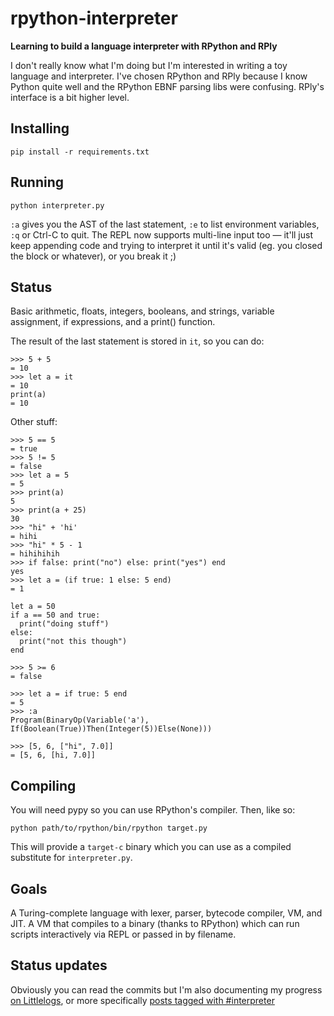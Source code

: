 # rpython-interpreter
**Learning to build a language interpreter with RPython and RPly**

I don't really know what I'm doing but I'm interested in writing a toy language and interpreter. 
I've chosen RPython and RPly because I know Python quite well and the RPython EBNF parsing libs were confusing. 
RPly's interface is a bit higher level.

## Installing

`pip install -r requirements.txt`

## Running

`python interpreter.py`

`:a` gives you the AST of the last statement, `:e` to list environment variables, `:q` or Ctrl-C to quit. The REPL now supports multi-line input too — it'll just keep appending code and trying to interpret it until it's valid (eg. you closed the block or whatever), or you break it ;)

## Status

Basic arithmetic, floats, integers, booleans, and strings, variable assignment, if expressions, and a print() function.

The result of the last statement is stored in `it`, so you can do: 

```
>>> 5 + 5
= 10
>>> let a = it
= 10
print(a)
= 10
```

Other stuff:

```
>>> 5 == 5
= true
>>> 5 != 5
= false
>>> let a = 5
= 5
>>> print(a)
5
>>> print(a + 25)
30
>>> "hi" + 'hi'
= hihi
>>> "hi" * 5 - 1
= hihihihih
>>> if false: print("no") else: print("yes") end
yes
>>> let a = (if true: 1 else: 5 end)
= 1
```

```
let a = 50
if a == 50 and true:
  print("doing stuff")
else:
  print("not this though")
end

>>> 5 >= 6
= false
```
```
>>> let a = if true: 5 end
= 5
>>> :a
Program(BinaryOp(Variable('a'), If(Boolean(True))Then(Integer(5))Else(None)))
```

```
>>> [5, 6, ["hi", 7.0]]
= [5, 6, [hi, 7.0]]
```

## Compiling

You will need pypy so you can use RPython's compiler. Then, like so:

`python path/to/rpython/bin/rpython target.py`

This will provide a `target-c` binary which you can use as a compiled substitute for `interpreter.py`.

## Goals

A Turing-complete language with lexer, parser, bytecode compiler, VM, and JIT. 
A VM that compiles to a binary (thanks to RPython) which can run scripts interactively via REPL or passed in by filename.

## Status updates

Obviously you can read the commits but I'm also documenting my progress [on Littlelogs](http://littlelogs.co/josh/), or more specifically [posts tagged with #interpreter](http://littlelogs.co/josh/tag/interpreter/)
